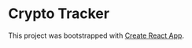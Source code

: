 # Crypto Tracker

This project was bootstrapped with [Create React App](https://github.com/facebook/create-react-app).